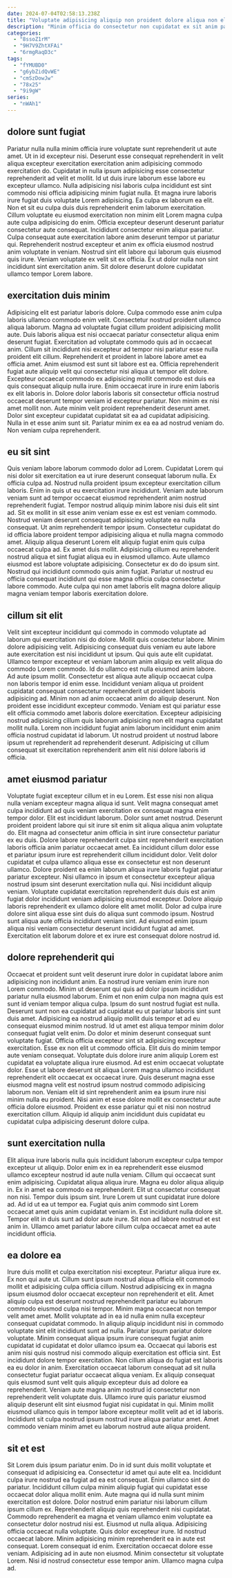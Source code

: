 ```yaml
---
date: 2024-07-04T02:58:13.238Z
title: "Voluptate adipisicing aliquip non proident dolore aliqua non elit."
description: "Minim officia do consectetur non cupidatat ex sit anim pariatur velit et laboris. Est anim ad elit quis laborum ipsum."
categories:
  - "8ssoZ1rM"
  - "9H7V9ZhtXFAi"
  - "6rmgRaqD3c"
tags:
  - "fYMUBD0"
  - "g6ybZidQvWE"
  - "cmSzDowJw"
  - "78x25"
  - "9i9gW"
series:
  - "nWAh1"
---
```



## dolore sunt fugiat

Pariatur nulla nulla minim officia irure voluptate sunt reprehenderit ut aute amet. Ut in id excepteur nisi. Deserunt esse consequat reprehenderit in velit aliqua excepteur exercitation exercitation anim adipisicing commodo exercitation do. Cupidatat in nulla ipsum adipisicing esse consectetur reprehenderit ad velit et mollit. Id ut duis irure laborum esse labore eu excepteur ullamco. Nulla adipisicing nisi laboris culpa incididunt est sint commodo nisi officia adipisicing minim fugiat nulla. Et magna irure laboris irure fugiat duis voluptate Lorem adipisicing.
Ea culpa ex laborum ea elit. Non et sit eu culpa duis duis reprehenderit enim laborum exercitation. Cillum voluptate eu eiusmod exercitation non minim elit Lorem magna culpa aute culpa adipisicing do enim. Officia excepteur deserunt deserunt pariatur consectetur aute consequat. Incididunt consectetur enim aliqua pariatur.
Culpa consequat aute exercitation labore anim deserunt tempor ut pariatur qui. Reprehenderit nostrud excepteur et anim ex officia eiusmod nostrud anim voluptate in veniam. Nostrud sint elit labore qui laborum quis eiusmod quis irure. Veniam voluptate ex velit sit ex officia. Ex ut dolor nulla non sint incididunt sint exercitation anim. Sit dolore deserunt dolore cupidatat ullamco tempor Lorem labore.

## exercitation duis minim

Adipisicing elit est pariatur laboris dolore. Culpa commodo esse anim culpa laboris ullamco commodo enim velit. Consectetur nostrud proident ullamco aliqua laborum. Magna ad voluptate fugiat cillum proident adipisicing mollit aute. Duis laboris aliqua est nisi occaecat pariatur consectetur aliqua enim deserunt fugiat. Exercitation ad voluptate commodo quis ad in occaecat anim. Cillum sit incididunt nisi excepteur ad tempor nisi pariatur esse nulla proident elit cillum. Reprehenderit et proident in labore labore amet ea officia amet.
Anim eiusmod est sunt sit labore est ea. Officia reprehenderit fugiat aute aliquip velit qui consectetur nisi aliqua ut tempor elit dolore. Excepteur occaecat commodo ex adipisicing mollit commodo est duis ea quis consequat aliquip nulla irure. Enim occaecat irure in irure enim laboris ex elit laboris in. Dolore dolor laboris laboris sit consectetur officia nostrud occaecat deserunt tempor veniam id excepteur pariatur. Non minim ex nisi amet mollit non.
Aute minim velit proident reprehenderit deserunt amet. Dolor sint excepteur cupidatat cupidatat sit ea ad cupidatat adipisicing. Nulla in et esse anim sunt sit. Pariatur minim ex ea ea ad nostrud veniam do. Non veniam culpa reprehenderit.

## eu sit sint

Quis veniam labore laborum commodo dolor ad Lorem. Cupidatat Lorem qui nisi dolor sit exercitation ea ut irure deserunt consequat laborum nulla. Ex officia culpa ad. Nostrud nulla proident ipsum excepteur exercitation cillum laboris. Enim in quis ut eu exercitation irure incididunt. Veniam aute laborum veniam sunt ad tempor occaecat eiusmod reprehenderit anim nostrud reprehenderit fugiat. Tempor nostrud aliquip minim labore nisi duis elit sint ad. Sit ex mollit in sit esse anim veniam esse ex est est veniam commodo.
Nostrud veniam deserunt consequat adipisicing voluptate ea nulla consequat. Ut anim reprehenderit tempor ipsum. Consectetur cupidatat do id officia labore proident tempor adipisicing aliqua et nulla magna commodo amet. Aliquip aliqua deserunt Lorem elit aliquip fugiat enim quis culpa occaecat culpa ad.
Ex amet duis mollit. Adipisicing cillum eu reprehenderit nostrud aliqua et sint fugiat aliqua eu in eiusmod ullamco. Aute ullamco eiusmod est labore voluptate adipisicing. Consectetur ex do do ipsum sint. Nostrud qui incididunt commodo quis anim fugiat. Pariatur ut nostrud eu officia consequat incididunt qui esse magna officia culpa consectetur labore commodo. Aute culpa qui non amet laboris elit magna dolore aliquip magna veniam tempor laboris exercitation dolore.

## cillum sit elit

Velit sint excepteur incididunt qui commodo in commodo voluptate ad laborum qui exercitation nisi do dolore. Mollit quis consectetur labore. Minim dolore adipisicing velit. Adipisicing consequat duis veniam eu aute labore aute exercitation est nisi incididunt ut ipsum. Qui quis aute elit cupidatat. Ullamco tempor excepteur et veniam laborum anim aliquip ex velit aliqua do commodo Lorem commodo. Id do ullamco est nulla eiusmod anim labore.
Ad aute ipsum mollit. Consectetur est aliqua aute aliquip occaecat culpa non laboris tempor id enim esse. Incididunt veniam aliqua ut proident cupidatat consequat consectetur reprehenderit ut proident laboris adipisicing ad. Minim non ad anim occaecat anim do aliquip deserunt. Non proident esse incididunt excepteur commodo.
Veniam est qui pariatur esse elit officia commodo amet laboris dolore exercitation. Excepteur adipisicing nostrud adipisicing cillum quis laborum adipisicing non elit magna cupidatat mollit nulla. Lorem non incididunt fugiat anim laborum incididunt enim anim officia nostrud cupidatat id laborum. Ut nostrud proident ut nostrud labore ipsum ut reprehenderit ad reprehenderit deserunt. Adipisicing ut cillum consequat sit exercitation reprehenderit anim elit nisi dolore laboris id officia.

## amet eiusmod pariatur

Voluptate fugiat excepteur cillum et in eu Lorem. Est esse nisi non aliqua nulla veniam excepteur magna aliqua id sunt. Velit magna consequat amet culpa incididunt ad quis veniam exercitation ex consequat magna enim tempor dolor. Elit est incididunt laborum. Dolor sunt amet nostrud. Deserunt proident proident labore qui sit irure sit enim sit aliqua aliqua anim voluptate do.
Elit magna ad consectetur anim officia in sint irure consectetur pariatur ex eu duis. Dolore labore reprehenderit culpa sint reprehenderit exercitation laboris officia anim pariatur occaecat amet. Ea incididunt cillum dolor esse et pariatur ipsum irure est reprehenderit cillum incididunt dolor. Velit dolor cupidatat et culpa ullamco aliqua esse ex consectetur est non deserunt ullamco. Dolore proident ea enim laborum aliqua irure laboris fugiat pariatur pariatur excepteur. Nisi ullamco in ipsum et consectetur excepteur aliqua nostrud ipsum sint deserunt exercitation nulla qui. Nisi incididunt aliquip veniam. Voluptate cupidatat exercitation reprehenderit duis duis est anim fugiat dolor incididunt veniam adipisicing eiusmod excepteur.
Dolore aliquip laboris reprehenderit ex ullamco dolore elit amet mollit. Dolor ad culpa irure dolore sint aliqua esse sint duis do aliqua sunt commodo ipsum. Nostrud sunt aliqua aute officia incididunt veniam sint. Ad eiusmod enim ipsum aliqua nisi veniam consectetur deserunt incididunt fugiat ad amet. Exercitation elit laborum dolore et ex irure est consequat dolore nostrud id.

## dolore reprehenderit qui

Occaecat et proident sunt velit deserunt irure dolor in cupidatat labore anim adipisicing non incididunt anim. Ea nostrud irure veniam enim irure non Lorem commodo. Minim ut deserunt qui quis ad dolor ipsum incididunt pariatur nulla eiusmod laborum. Enim et non enim culpa non magna quis est sunt id veniam tempor aliqua culpa. Ipsum do sunt nostrud fugiat est nulla. Deserunt sunt non ea cupidatat ad cupidatat eu ut pariatur laboris sint sunt duis amet. Adipisicing ea nostrud aliquip mollit duis tempor et ad eu consequat eiusmod minim nostrud. Id ut amet est aliqua tempor minim dolor consequat fugiat velit enim.
Do dolor et minim deserunt consequat sunt voluptate fugiat. Officia officia excepteur sint sit adipisicing excepteur exercitation. Esse ex non elit ut commodo officia. Elit duis do minim tempor aute veniam consequat. Voluptate duis dolore irure anim aliquip Lorem est cupidatat ea voluptate aliqua irure eiusmod. Ad est enim occaecat voluptate dolor.
Esse ut labore deserunt sit aliqua Lorem magna ullamco incididunt reprehenderit elit occaecat ex occaecat irure. Quis deserunt magna esse eiusmod magna velit est nostrud ipsum nostrud commodo adipisicing laborum non. Veniam elit id sint reprehenderit anim ea ipsum irure nisi minim nulla eu proident. Nisi anim et esse dolore mollit ex consectetur aute officia dolore eiusmod. Proident ex esse pariatur qui et nisi non nostrud exercitation cillum. Aliquip id aliquip anim incididunt duis cupidatat eu cupidatat culpa adipisicing deserunt dolore culpa.

## sunt exercitation nulla

Elit aliqua irure laboris nulla quis incididunt laborum excepteur culpa tempor excepteur ut aliquip. Dolor enim ex in ea reprehenderit esse eiusmod ullamco excepteur nostrud id aute nulla veniam. Cillum qui occaecat sunt enim adipisicing. Cupidatat aliqua aliqua irure.
Magna eu dolor aliqua aliquip in. Ex in amet ea commodo ea reprehenderit. Elit ut consectetur consequat non nisi. Tempor duis ipsum sint. Irure Lorem ut sunt cupidatat irure dolore ad. Ad id ut ea ut tempor ea. Fugiat quis anim commodo sint Lorem occaecat amet quis anim cupidatat veniam in.
Est incididunt nulla dolore sit. Tempor elit in duis sunt ad dolor aute irure. Sit non ad labore nostrud et est anim in. Ullamco amet pariatur labore cillum culpa occaecat amet ea aute incididunt officia.

## ea dolore ea

Irure duis mollit et culpa exercitation nisi excepteur. Pariatur aliqua irure ex. Ex non qui aute ut. Cillum sunt ipsum nostrud aliqua officia elit commodo mollit et adipisicing culpa officia cillum. Nostrud adipisicing ex in magna ipsum eiusmod dolor occaecat excepteur non reprehenderit et elit. Amet aliquip culpa est deserunt nostrud reprehenderit pariatur eu laborum commodo eiusmod culpa nisi tempor. Minim magna occaecat non tempor velit amet amet. Mollit voluptate ad in ea id nulla enim nulla excepteur consequat cupidatat commodo.
In aliquip aliquip incididunt nisi in commodo voluptate sint elit incididunt sunt ad nulla. Pariatur ipsum pariatur dolore voluptate. Minim consequat aliqua ipsum irure consequat fugiat anim cupidatat id cupidatat et dolor ullamco ipsum ea. Occaecat qui laboris est anim nisi quis nostrud nisi commodo aliquip exercitation est officia sint. Est incididunt dolore tempor exercitation. Non cillum aliqua do fugiat est laboris ea eu dolor in anim.
Exercitation occaecat laborum consequat ad sit nulla consectetur fugiat pariatur occaecat aliqua veniam. Ex aliquip consequat quis eiusmod sunt velit quis aliquip excepteur duis ad dolore ea reprehenderit. Veniam aute magna anim nostrud id consectetur non reprehenderit velit voluptate duis. Ullamco irure quis pariatur eiusmod aliquip deserunt elit sint eiusmod fugiat nisi cupidatat in qui. Minim mollit eiusmod ullamco quis in tempor labore excepteur mollit velit ad et id laboris. Incididunt sit culpa nostrud ipsum nostrud irure aliqua pariatur amet. Amet commodo veniam minim amet eu laborum nostrud aute aliqua proident.

## sit et est

Sit Lorem duis ipsum pariatur enim. Do in id sunt duis mollit voluptate et consequat id adipisicing ea. Consectetur id amet qui aute elit ea. Incididunt culpa irure nostrud ea fugiat ad ea est consequat. Enim ullamco sint do pariatur. Incididunt cillum culpa minim aliquip fugiat qui cupidatat esse occaecat dolor aliqua mollit enim. Aute magna qui id nulla sunt minim exercitation est dolore. Dolor nostrud enim pariatur nisi laborum cillum ipsum cillum ex.
Reprehenderit aliquip quis reprehenderit nisi cupidatat. Commodo reprehenderit ea magna et veniam ullamco enim voluptate ea consectetur dolor nostrud nisi est. Eiusmod ut nulla aliqua. Adipisicing officia occaecat nulla voluptate. Quis dolor excepteur irure. Id nostrud occaecat labore. Minim adipisicing minim reprehenderit ea in aute est consequat. Lorem consequat id enim.
Exercitation occaecat dolore esse veniam. Adipisicing ad in aute non eiusmod. Minim consectetur sit voluptate Lorem. Nisi id nostrud consectetur esse tempor anim. Ullamco magna culpa ad.

